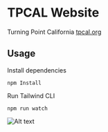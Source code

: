 # TPCAL Website

Turning Point California [tpcal.org](http://tpcal.org)

## Usage

Install dependencies

```
npm Install
```

Run Tailwind CLI

```
npm run watch
```

![Alt text](images/bookmark.png)
